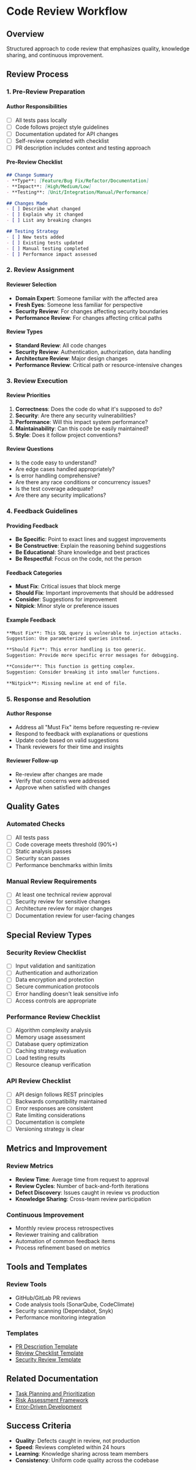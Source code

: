 # Code Review Workflow

## Overview

Structured approach to code review that emphasizes quality, knowledge sharing, and continuous improvement.

## Review Process

### 1. Pre-Review Preparation

#### Author Responsibilities
- [ ] All tests pass locally
- [ ] Code follows project style guidelines
- [ ] Documentation updated for API changes
- [ ] Self-review completed with checklist
- [ ] PR description includes context and testing approach

#### Pre-Review Checklist
```markdown
## Change Summary
- **Type**: [Feature/Bug Fix/Refactor/Documentation]
- **Impact**: [High/Medium/Low]
- **Testing**: [Unit/Integration/Manual/Performance]

## Changes Made
- [ ] Describe what changed
- [ ] Explain why it changed
- [ ] List any breaking changes

## Testing Strategy
- [ ] New tests added
- [ ] Existing tests updated
- [ ] Manual testing completed
- [ ] Performance impact assessed
```

### 2. Review Assignment

#### Reviewer Selection
- **Domain Expert**: Someone familiar with the affected area
- **Fresh Eyes**: Someone less familiar for perspective
- **Security Review**: For changes affecting security boundaries
- **Performance Review**: For changes affecting critical paths

#### Review Types
- **Standard Review**: All code changes
- **Security Review**: Authentication, authorization, data handling
- **Architecture Review**: Major design changes
- **Performance Review**: Critical path or resource-intensive changes

### 3. Review Execution

#### Review Priorities
1. **Correctness**: Does the code do what it's supposed to do?
2. **Security**: Are there any security vulnerabilities?
3. **Performance**: Will this impact system performance?
4. **Maintainability**: Can this code be easily maintained?
5. **Style**: Does it follow project conventions?

#### Review Questions
- Is the code easy to understand?
- Are edge cases handled appropriately?
- Is error handling comprehensive?
- Are there any race conditions or concurrency issues?
- Is the test coverage adequate?
- Are there any security implications?

### 4. Feedback Guidelines

#### Providing Feedback
- **Be Specific**: Point to exact lines and suggest improvements
- **Be Constructive**: Explain the reasoning behind suggestions
- **Be Educational**: Share knowledge and best practices
- **Be Respectful**: Focus on the code, not the person

#### Feedback Categories
- **Must Fix**: Critical issues that block merge
- **Should Fix**: Important improvements that should be addressed
- **Consider**: Suggestions for improvement
- **Nitpick**: Minor style or preference issues

#### Example Feedback
```markdown
**Must Fix**: This SQL query is vulnerable to injection attacks.
Suggestion: Use parameterized queries instead.

**Should Fix**: This error handling is too generic.
Suggestion: Provide more specific error messages for debugging.

**Consider**: This function is getting complex.
Suggestion: Consider breaking it into smaller functions.

**Nitpick**: Missing newline at end of file.
```

### 5. Response and Resolution

#### Author Response
- Address all "Must Fix" items before requesting re-review
- Respond to feedback with explanations or questions
- Update code based on valid suggestions
- Thank reviewers for their time and insights

#### Reviewer Follow-up
- Re-review after changes are made
- Verify that concerns were addressed
- Approve when satisfied with changes

## Quality Gates

### Automated Checks
- [ ] All tests pass
- [ ] Code coverage meets threshold (90%+)
- [ ] Static analysis passes
- [ ] Security scan passes
- [ ] Performance benchmarks within limits

### Manual Review Requirements
- [ ] At least one technical review approval
- [ ] Security review for sensitive changes
- [ ] Architecture review for major changes
- [ ] Documentation review for user-facing changes

## Special Review Types

### Security Review Checklist
- [ ] Input validation and sanitization
- [ ] Authentication and authorization
- [ ] Data encryption and protection
- [ ] Secure communication protocols
- [ ] Error handling doesn't leak sensitive info
- [ ] Access controls are appropriate

### Performance Review Checklist
- [ ] Algorithm complexity analysis
- [ ] Memory usage assessment
- [ ] Database query optimization
- [ ] Caching strategy evaluation
- [ ] Load testing results
- [ ] Resource cleanup verification

### API Review Checklist
- [ ] API design follows REST principles
- [ ] Backwards compatibility maintained
- [ ] Error responses are consistent
- [ ] Rate limiting considerations
- [ ] Documentation is complete
- [ ] Versioning strategy is clear

## Metrics and Improvement

### Review Metrics
- **Review Time**: Average time from request to approval
- **Review Cycles**: Number of back-and-forth iterations
- **Defect Discovery**: Issues caught in review vs production
- **Knowledge Sharing**: Cross-team review participation

### Continuous Improvement
- Monthly review process retrospectives
- Reviewer training and calibration
- Automation of common feedback items
- Process refinement based on metrics

## Tools and Templates

### Review Tools
- GitHub/GitLab PR reviews
- Code analysis tools (SonarQube, CodeClimate)
- Security scanning (Dependabot, Snyk)
- Performance monitoring integration

### Templates
- [PR Description Template](pr-template.md)
- [Review Checklist Template](review-checklist.md)
- [Security Review Template](security-review-template.md)

## Related Documentation

- [Task Planning and Prioritization](task-planning-and-prioritization.md)
- [Risk Assessment Framework](risk-assessment-framework.md)
- [Error-Driven Development](../methodologies/error-driven-development.md)

## Success Criteria

- **Quality**: Defects caught in review, not production
- **Speed**: Reviews completed within 24 hours
- **Learning**: Knowledge sharing across team members
- **Consistency**: Uniform code quality across the codebase